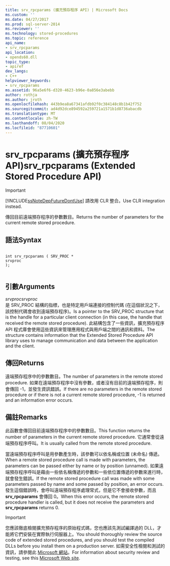 ```yaml
---
title: srv_rpcparams (擴充預存程序 API) | Microsoft Docs
ms.custom: ''
ms.date: 04/27/2017
ms.prod: sql-server-2014
ms.reviewer: ''
ms.technology: stored-procedures
ms.topic: reference
api_name:
- srv_rpcparams
api_location:
- opends60.dll
topic_type:
- apiref
dev_langs:
- C++
helpviewer_keywords:
- srv_rpcparams
ms.assetid: 96a5e6f6-d320-4623-b96e-0a856e3abebb
author: rothja
ms.author: jroth
ms.openlocfilehash: 443b9ea8a67341afdb92f0c384148c8b1b42f752
ms.sourcegitcommit: ad4d92dce894592a259721a1571b1d8736abacdb
ms.translationtype: MT
ms.contentlocale: zh-TW
ms.lasthandoff: 08/04/2020
ms.locfileid: "87710601"
---
```

# <a name="srv_rpcparams-extended-stored-procedure-api"></a><span data-ttu-id="4b048-102">srv_rpcparams (擴充預存程序 API)</span><span class="sxs-lookup"><span data-stu-id="4b048-102">srv_rpcparams (Extended Stored Procedure API)</span></span>
    
> [!IMPORTANT]  
>  [!INCLUDE[ssNoteDepFutureDontUse](../../includes/ssnotedepfuturedontuse-md.md)] <span data-ttu-id="4b048-103">請改用 CLR 整合。</span><span class="sxs-lookup"><span data-stu-id="4b048-103">Use CLR integration instead.</span></span>  
  
 <span data-ttu-id="4b048-104">傳回目前遠端預存程序的參數數目。</span><span class="sxs-lookup"><span data-stu-id="4b048-104">Returns the number of parameters for the current remote stored procedure.</span></span>  
  
## <a name="syntax"></a><span data-ttu-id="4b048-105">語法</span><span class="sxs-lookup"><span data-stu-id="4b048-105">Syntax</span></span>  
  
```  
  
int srv_rpcparams ( SRV_PROC *  
srvproc   
);  
  
```  
  
## <a name="arguments"></a><span data-ttu-id="4b048-106">引數</span><span class="sxs-lookup"><span data-stu-id="4b048-106">Arguments</span></span>  
 <span data-ttu-id="4b048-107">*srvproc*</span><span class="sxs-lookup"><span data-stu-id="4b048-107">*srvproc*</span></span>  
 <span data-ttu-id="4b048-108">是 SRV_PROC 結構的指標，也是特定用戶端連接的控制代碼 (在這個狀況之下，該控制代碼會收到遠端預存程序)。</span><span class="sxs-lookup"><span data-stu-id="4b048-108">Is a pointer to the SRV_PROC structure that is the handle for a particular client connection (in this case, the handle that received the remote stored procedure).</span></span> <span data-ttu-id="4b048-109">此結構包含了一些資訊，擴充預存程序 API 程式庫會使用這些資訊來管理應用程式與用戶端之間的通訊和資料。</span><span class="sxs-lookup"><span data-stu-id="4b048-109">The structure contains information that the Extended Stored Procedure API library uses to manage communication and data between the application and the client.</span></span>  
  
## <a name="returns"></a><span data-ttu-id="4b048-110">傳回</span><span class="sxs-lookup"><span data-stu-id="4b048-110">Returns</span></span>  
 <span data-ttu-id="4b048-111">遠端預存程序中的參數數目。</span><span class="sxs-lookup"><span data-stu-id="4b048-111">The number of parameters in the remote stored procedure.</span></span> <span data-ttu-id="4b048-112">如果在遠端預存程序中沒有參數，或者沒有目前的遠端預存程序，則會傳回 -1，並發生資訊錯誤。</span><span class="sxs-lookup"><span data-stu-id="4b048-112">If there are no parameters in the remote stored procedure or if there is not a current remote stored procedure, -1 is returned and an information error occurs.</span></span>  
  
## <a name="remarks"></a><span data-ttu-id="4b048-113">備註</span><span class="sxs-lookup"><span data-stu-id="4b048-113">Remarks</span></span>  
 <span data-ttu-id="4b048-114">此函數會傳回目前遠端預存程序中的參數數目。</span><span class="sxs-lookup"><span data-stu-id="4b048-114">This function returns the number of parameters in the current remote stored procedure.</span></span> <span data-ttu-id="4b048-115">它通常會從遠端預存程序呼叫。</span><span class="sxs-lookup"><span data-stu-id="4b048-115">It is usually called from the remote stored procedure.</span></span>  
  
 <span data-ttu-id="4b048-116">當遠端預存程序呼叫是用參數產生時，該參數可以依名稱或位置 (未命名) 傳遞。</span><span class="sxs-lookup"><span data-stu-id="4b048-116">When a remote stored procedure call is made with parameters, the parameters can be passed either by name or by position (unnamed).</span></span> <span data-ttu-id="4b048-117">如果遠端預存程序呼叫是藉由一些依名稱傳遞的參數和一些依位置傳遞的參數來進行時，就會發生錯誤。</span><span class="sxs-lookup"><span data-stu-id="4b048-117">If the remote stored procedure call was made with some parameters passed by name and some passed by position, an error occurs.</span></span> <span data-ttu-id="4b048-118">發生這個錯誤時，會呼叫遠端預存程序處理常式，但是它不會接收參數，而且 **srv_rpcparams** 會傳回 0。</span><span class="sxs-lookup"><span data-stu-id="4b048-118">When this error occurs, the remote stored procedure handler is called, but it does not receive the parameters and **srv_rpcparams** returns 0.</span></span>  
  
> [!IMPORTANT]  
>  <span data-ttu-id="4b048-119">您應該徹底檢閱擴充預存程序的原始程式碼，您也應該先測試編譯過的 DLL，才能將它們安裝在實際執行伺服器上。</span><span class="sxs-lookup"><span data-stu-id="4b048-119">You should thoroughly review the source code of extended stored procedures, and you should test the compiled DLLs before you install them on a production server.</span></span> <span data-ttu-id="4b048-120">如需安全性檢閱和測試的資訊，請參閱此 [Microsoft 網站](https://go.microsoft.com/fwlink/?LinkID=54761&amp;clcid=0x409https://msdn.microsoft.com/security/)。</span><span class="sxs-lookup"><span data-stu-id="4b048-120">For information about security review and testing, see this [Microsoft Web site](https://go.microsoft.com/fwlink/?LinkID=54761&amp;clcid=0x409https://msdn.microsoft.com/security/).</span></span>  
  
  
